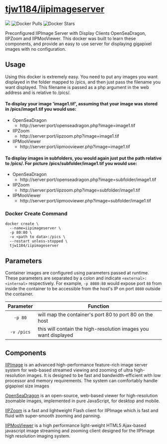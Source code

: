# [tjw1184/iipimageserver](https://github.com/tjw1184/iipimageserver)
[![](https://images.microbadger.com/badges/image/tjw1184/iipimageserver.svg)](https://microbadger.com/images/tjw1184/iipimageserver "Get your own image badge on microbadger.com")
![Docker Pulls](https://img.shields.io/docker/pulls/tjw1184/iipimageserver.svg)
![Docker Stars](https://img.shields.io/docker/stars/tjw1184/iipimageserver.svg)

Preconfigured IIPImage Server with Display Clients OpenSeaDragon, IIPZoom and IIPMooViewer.  This docker was built to learn these components, and provide an easy to use server for displaying gigapixel images with no configuration.

## Usage

Using this docker is extremely easy.  You need to put any images you want displayed in the folder mapped to /pics, and then just pass the filename you want displayed.  This filename is passed as a php argument in the web address and is relative to /pics/.

#### To display your image 'image1.tif', assuming that your image was stored in /pics/image1.tif you would use:
* OpenSeaDragon
  * http://server:port/openseadragon.php?image=image1.tif
* IIPZoom
  * http://server:port/iipzoom.php?image=image1.tif
* IIPMooViewer
  * http://server:port/iipmooviewer.php?image=image1.tif

#### To display images in subfolders, you would again just put the path relative to /pics/.  For picture /pics/subfolder/image1.tif you would use:
* OpenSeaDragon
  * http://server:port/openseadragon.php?image=subfolder/image1.tif
* IIPZoom
  * http://server:port/iipzoom.php?image=subfolder/image1.tif
* IIPMooViewer
  * http://server:port/iipmooviewer.php?image=subfolder/image1.tif

### Docker Create Command

```
docker create \
  --name=iipimageserver \
  -p 80:80 \
  -v <path to data>:/pics \
  --restart unless-stopped \
  tjw1184/iipimageserver
```

## Parameters

Container images are configured using parameters passed at runtime. These parameters are separated by a colon and indicate `<external>:<internal>` respectively. For example, `-p 8080:80` would expose port `80` from inside the container to be accessible from the host's IP on port `8080` outside the container.

| Parameter | Function |
| :----: | --- |
| `-p 80` | will map the container's port 80 to port 80 on the host |
| `-v /pics` | this will contain the high-resolution images you want displayed |


## Components

[IIPImage](https://iipimage.sourceforge.io/) is an advanced high-performance feature-rich image server system for web-based streamed viewing and zooming of ultra high-resolution images. It is designed to be fast and bandwidth-efficient with low processor and memory requirements. The system can comfortably handle gigapixel size images

[OpenSeaDragon](https://openseadragon.github.io/) is an open-source, web-based viewer for high-resolution zoomable images, implemented in pure JavaScript, for desktop and mobile.

[IIPZoom](https://sourceforge.net/projects/iipimage/) is a fast and lightweight Flash client for IIPImage which is fast and fluid with super-smooth zooming and panning.

[IIPMooViewer](https://github.com/ruven/iipmooviewer) is a high performance light-weight HTML5 Ajax-based javascript image streaming and zooming client designed for the IIPImage high resolution imaging system.

